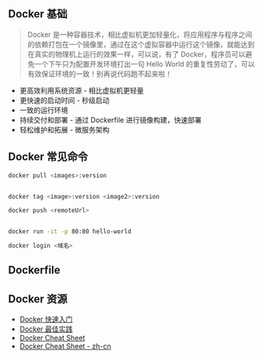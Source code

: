 ## Docker 基础
> Docker 是一种容器技术，相比虚拟机更加轻量化，将应用程序与程序之间的依赖打包在一个镜像里，通过在这个虚拟容器中运行这个镜像，就能达到在真实的物理机上运行的效果一样，可以说，有了 Docker，程序员可以避免一个下午只为配置开发环境打出一句 Hello World 的重复性劳动了，可以有效保证环境的一致！别再说代码跑不起来啦！

- 更高效利用系统资源 - 相比虚拟机更轻量
- 更快速的启动时间 - 秒级启动
- 一致的运行环境
- 持续交付和部署 - 通过 Dockerfile 进行镜像构建，快速部署
- 轻松维护和拓展 - 微服务架构




## Docker 常见命令

```bash
docker pull <images>:version


docker tag <image>:version <image2>:version

docker push <remoteUrl>


docker run -it -p 80:80 hello-world

docker login <域名>

```


## Dockerfile



## Docker 资源

- [Docker 快速入门](https://github.com/dunwu/linux-tutorial/blob/master/docs/docker/docker-quickstart.md)
- [Docker 最佳实践](https://github.com/dunwu/linux-tutorial/blob/master/docs/docker/docker-dockerfile.md)
- [Docker Cheat Sheet](https://github.com/dunwu/linux-tutorial/blob/master/docs/docker/docker-cheat-sheet.md)
- [Docker Cheat Sheet - zh-cn](https://github.com/wsargent/docker-cheat-sheet/tree/master/zh-cn)